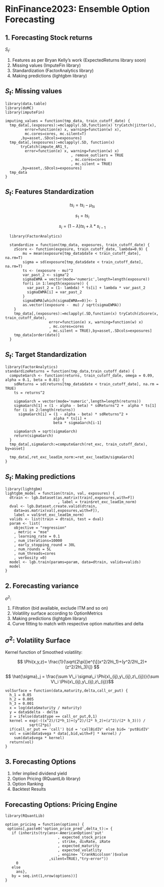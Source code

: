 # RinFinance2023: Ensemble Option Forecasting

## 1. Forecasting Stock returns

*S*<sub>*t*</sub>:

1.  Features as per Bryan Kelly’s work (ExpectedReturns library soon)
2.  Missing values (ImputeFin library)
3.  Standardization (FactorAnalytics library)
4.  Making predictions (lightgbm library)

## *S*<sub>*t*</sub>: Missing values

    library(data.table)
    library(doMC)
    library(imputeFin)

    imputing_values = function(tmp_data, train_cutoff_date) {
      tmp_data[,(exposures):=mclapply(.SD,function(x) tryCatch(jitter(x),
             error=function(e) x, warning=function(w) x), 
             mc.cores=cores, mc.silent=T)
           ,by=asset,.SDcols=exposures]
      tmp_data[,(exposures):=mclapply(.SD, function(x) 
           tryCatch(impute_AR1_t,
             error=function(e) x, warning=function(w) x)
                                  , remove_outliers = TRUE
                                  , mc.cores=cores
                                  , mc.silent = TRUE)
           ,by=asset,.SDcols=exposures]
      tmp_data
    }

## *S*<sub>*t*</sub>: Features Standardization

$$ts_i = ts_i - \mu_{ts}$$

$$s_1 = ts_i$$

$$s_i = (1 - \lambda) ts_i + \lambda * s_{i-1}$$

      library(FactorAnalytics)
      
      standardize = function(tmp_data, exposures, train_cutoff_date) {
        zScore <- function(exposure, train_cutoff_date, lambda=0.9) {
            mu = mean(exposure[tmp_data$date < train_cutoff_date], na.rm=T)
            sigma = sd(exposure[tmp_data$date < train_cutoff_date], na.rm=T)
            ts <- (exposure - mu)^2
            var_past_2 <- sigma^2
            sigmaEWMA = vector(mode='numeric',length=length(exposure))
            for(i in 1:length(exposure)) {
              var_past_2 = (1- lambda) * ts[i] + lambda * var_past_2
              sigmaEWMA[i] = var_past_2
            }
            sigmaEWMA[which(sigmaEWMA==0)]<- 1
            as.vector((exposure -  mu) / sqrt(sigmaEWMA))
        }
        tmp_data[,(exposures):=mclapply(.SD,function(x) tryCatch(zScore(x, train_cutoff_date),
                        error=function(e) x, warning=function(w) x)
                        , mc.cores=cores
                        , mc.silent = TRUE),by=asset,.SDcols=exposures]
        tmp_data[order(date)]
      }

## *S*<sub>*t*</sub>: Target Standardization

    library(FactorAnalytics)
    standardizeReturns = function(tmp_data,train_cutoff_date) {
      computeGarch <- function(returns, train_cutoff_date, omega = 0.09, alpha = 0.1, beta = 0.81) {
        sdReturns = sd(returns[tmp_data$date < train_cutoff_date], na.rm = TRUE)
        ts = returns^2

        sigmaGarch = vector(mode='numeric',length=length(returns))
        sigmaGarch[1] = (1 - alpha - beta) * sdReturns^2 +  alpha * ts[1]
        for (i in 2:length(returns))
          sigmaGarch[i] = (1 - alpha - beta) * sdReturns^2 + 
                          alpha * ts[i] +
                          beta * sigmaGarch[i-1]
        
        sigmaGarch = sqrt(sigmaGarch)
        return(sigmaGarch)
      }
      tmp_data[,sigmaGarch:=computeGarch(ret_exc, train_cutoff_date), by=asset]
      
      tmp_data[,ret_exc_lead1m_norm:=ret_exc_lead1m/sigmaGarch]
    }

## *S*<sub>*t*</sub>: Making predictions

    library(lightgbm)
    lightgbm_model = function(train, val, exposures) {  
      dtrain <- lgb.Dataset(as.matrix(train[,exposures,with=F])
                            , label = train$ret_exc_lead1m_norm)
      dval <- lgb.Dataset.create.valid(dtrain,
        data=as.matrix(val[,exposures,with=F]),
        label = val$ret_exc_lead1m_norm) 
      valids <- list(train = dtrain, test = dval)
      param <- list(
        objective = "regression"
        , metric = "mse"
        , learning_rate = 0.1
        , num_iterations=10000
        , early_stopping_round = 30L
        , num_rounds = 5L
        , num_threads=cores
        , verbosity =0)
      model <- lgb.train(params=param, data=dtrain, valids=valids)
      model
    }

## 2. Forecasting variance

*σ*<sup>2</sup>:

1.  Filtration (bid available, exclude ITM and so on)
2.  Volatility surface according to OptionMetrics
3.  Making predictions (lightgbm library)
4.  Curve fitting to match with respective option maturities and delta

## *σ*<sup>2</sup>: Volatility Surface

Kernel function of Smoothed volatility:

$$ \Phi(x,y,z)= \frac{1}{\sqrt{2\pi}}e^{\[(x^2/2h\_1)+(y^2/2h\_2)+(z^2/2h\_3)\]} $$

$$ \hat{\sigma}_j = \frac{\sum V\_i \sigma\_i \Phi(x\_{ij},y\_{ij},z\_{ij})}{\sum V\_i \Phi(x\_{ij},y\_{ij},z\_{ij}}$$

    volSurface = function(data,maturity,delta,call_or_put) {
      h_1 = 0.05
      h_2 = 0.005
      h_3 = 0.001
      x = log(data$maturity / maturity)
      y = data$delta - delta
      z = ifelse(data$type == call_or_put,0,1)
      kernel = exp(-((x^2)/(2*h_1)+(y^2)/(2* h_2)+(z^2)/(2* h_3))) /
               sqrt(2*pi)
      if(call_or_put == 'call') bid = 'callBidIV' else bid= 'putBidIV'
      vol = sum(data$vega * data[,bid,with=F] * kernel) /
        sum(data$vega * kernel)
      return(vol)
    }


## 3. Forecasting Options

1.  Infer implied dividend yield
2.  Option Pricing (RQuantLib library)
3.  Option Ranking
4.  Backtest Results

## Forecasting Options: Pricing Engine

    library(RQuantLib)

    option_pricing = function(options) {
     options[,paste0('option_price_pred',delta_t):= {
       if (inherits(try(ans<-AmericanOption('put' 
                            , expected_stock_price
                            , strike, divRate, iRate
                            , expected_maturity
                            , expected_volatlity
                            , engine= 'CrankNicolson')$value
                        ,silent=TRUE),"try-error"))
         0
       else
         ans},
       by = seq.int(1,nrow(options))]
    }

